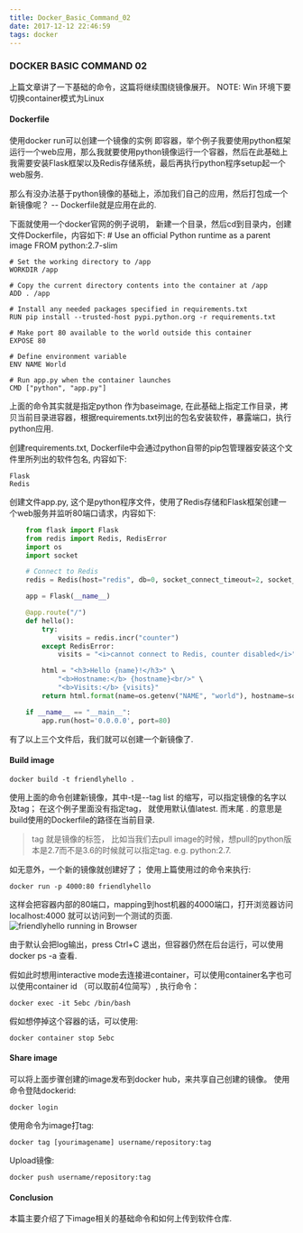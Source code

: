 ```yaml
---
title: Docker_Basic_Command_02
date: 2017-12-12 22:46:59
tags: docker
---
```


### DOCKER BASIC COMMAND 02

上篇文章讲了一下基础的命令，这篇将继续围绕镜像展开。
NOTE: Win 环境下要切换container模式为Linux

#### Dockerfile
使用docker run可以创建一个镜像的实例 即容器，举个例子我要使用python框架运行一个web应用，那么我就要使用python镜像运行一个容器，然后在此基础上我需要安装Flask框架以及Redis存储系统，最后再执行python程序setup起一个web服务.

那么有没办法基于python镜像的基础上，添加我们自己的应用，然后打包成一个新镜像呢？ -- Dockerfile就是应用在此的.

下面就使用一个docker官网的例子说明， 新建一个目录，然后cd到目录内，创建文件Dockerfile，内容如下:
    # Use an official Python runtime as a parent image
    FROM python:2.7-slim

    # Set the working directory to /app
    WORKDIR /app

    # Copy the current directory contents into the container at /app
    ADD . /app

    # Install any needed packages specified in requirements.txt
    RUN pip install --trusted-host pypi.python.org -r requirements.txt

    # Make port 80 available to the world outside this container
    EXPOSE 80

    # Define environment variable
    ENV NAME World

    # Run app.py when the container launches
    CMD ["python", "app.py"]

上面的命令其实就是指定python 作为baseimage, 在此基础上指定工作目录，拷贝当前目录进容器，根据requirements.txt列出的包名安装软件，暴露端口，执行python应用.

创建requirements.txt, Dockerfile中会通过python自带的pip包管理器安装这个文件里所列出的软件包名, 内容如下:

    Flask
    Redis

创建文件app.py, 这个是python程序文件，使用了Redis存储和Flask框架创建一个web服务并监听80端口请求，内容如下:
```python
    from flask import Flask
    from redis import Redis, RedisError
    import os
    import socket

    # Connect to Redis
    redis = Redis(host="redis", db=0, socket_connect_timeout=2, socket_timeout=2)

    app = Flask(__name__)

    @app.route("/")
    def hello():
        try:
            visits = redis.incr("counter")
        except RedisError:
            visits = "<i>cannot connect to Redis, counter disabled</i>"

        html = "<h3>Hello {name}!</h3>" \
            "<b>Hostname:</b> {hostname}<br/>" \
            "<b>Visits:</b> {visits}"
        return html.format(name=os.getenv("NAME", "world"), hostname=socket.gethostname(), visits=visits)

    if __name__ == "__main__":
        app.run(host='0.0.0.0', port=80)
```
有了以上三个文件后，我们就可以创建一个新镜像了.

#### Build image

    docker build -t friendlyhello .

使用上面的命令创建新镜像，其中-t是--tag list 的缩写，可以指定镜像的名字以及tag； 在这个例子里面没有指定tag， 就使用默认值latest. 而末尾 . 的意思是build使用的Dockerfile的路径在当前目录.
> tag 就是镜像的标签， 比如当我们去pull image的时候，想pull的python版本是2.7而不是3.6的时候就可以指定tag. e.g. python:2.7.  

如无意外，一个新的镜像就创建好了； 使用上篇使用过的命令来执行:

    docker run -p 4000:80 friendlyhello

这样会把容器内部的80端口，mapping到host机器的4000端口，打开浏览器访问localhost:4000 就可以访问到一个测试的页面.
![friendlyhello running in Browser](friendlyhello.png)

由于默认会把log输出，press Ctrl+C 退出，但容器仍然在后台运行，可以使用docker ps -a 查看. 

假如此时想用interactive mode去连接进container，可以使用container名字也可以使用container id （可以取前4位简写）, 执行命令：

    docker exec -it 5ebc /bin/bash

假如想停掉这个容器的话，可以使用:

    docker container stop 5ebc

#### Share image
可以将上面步骤创建的image发布到docker hub，来共享自己创建的镜像。
使用命令登陆dockerid:

    docker login

使用命令为image打tag:

    docker tag [yourimagename] username/repository:tag

Upload镜像:

    docker push username/repository:tag


#### Conclusion
本篇主要介绍了下image相关的基础命令和如何上传到软件仓库. 
